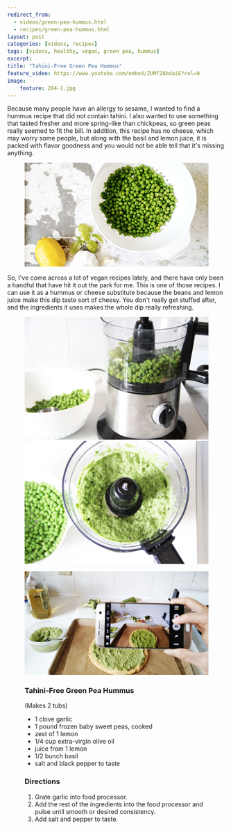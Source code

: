```yaml
---
redirect_from: 
  - videos/green-pea-hummus.html
  - recipes/green-pea-hummus.html
layout: post
categories: [videos, recipes]
tags: [videos, healthy, vegan, green pea, hummus]
excerpt: 
title: "Tahini-Free Green Pea Hummus" 
feature_video: https://www.youtube.com/embed/ZUMf28bdaiE?rel=0
image:   
    feature: 204-1.jpg
---
```


Because many people have an allergy to sesame, I wanted to find a hummus recipe that did not contain tahini.  I also wanted to use something that tasted fresher and more spring-like than chickpeas, so green peas really seemed to fit the bill.  In addition, this recipe has no cheese, which may worry some people, but along with the basil and lemon juice, it is packed with flavor goodness and you would not be able tell that it's missing anything. 

<figure>
    <img src="/images/204-3.jpg">
</figure>

So, I've come across a lot of vegan recipes lately, and there have only been a handful that have hit it out the park for me.  This is one of those recipes.  I can use it as a hummus or cheese substitute because the beans and lemon juice make this dip taste sort of cheesy.  You don't really get stuffed after, and the ingredients it uses makes the whole dip really refreshing.


<figure class="half">
<img src="/images/204-5.jpg">
    <img src="/images/204-6.jpg">
</figure>

<figure>
    <img src="/images/204-7.jpg">
</figure>


<figure class="ingredients" markdown="1">

### Tahini-Free Green Pea Hummus

(Makes 2 tubs)

- 1 clove garlic
- 1 pound frozen baby sweet peas, cooked
- zest of 1 lemon
- 1/4 cup extra-virgin olive oil
- juice from 1 lemon
- 1/2 bunch basil
- salt and black pepper to taste
 

</figure>
<figure class="directions" markdown="1">

### Directions

1. Grate garlic into food processor.
2. Add the rest of the ingredients into the food processor and pulse until smooth or desired consistency.
3. Add salt and pepper to taste.

</figure>
